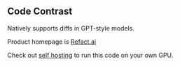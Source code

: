 ## Code Contrast

Natively supports diffs in GPT-style models.

Product homepage is [Refact.ai](https://refact.ai)

Check out [self hosting](https://github.com/smallcloudai/refact-self-hosting) to run this code on your own GPU.
